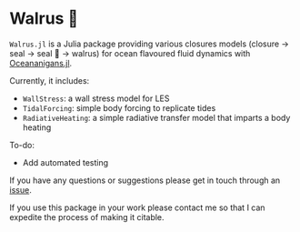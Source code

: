 # Walrus 🦭

``Walrus.jl`` is a Julia package providing various closures models (closure -> seal -> seal 🦭 -> walrus) for ocean flavoured fluid dynamics with [Oceananigans.jl](https://github.com/CliMA/Oceananigans.jl/).

Currently, it includes:
- `WallStress`: a wall stress model for LES
- `TidalForcing`: simple body forcing to replicate tides
- `RadiativeHeating`: a simple radiative transfer model that imparts a body heating

To-do:
- Add automated testing

If you have any questions or suggestions please get in touch through an [issue](https://github.com/jagoosw/Walrus.jl/issues).

If you use this package in your work please contact me so that I can expedite the process of making it citable.
